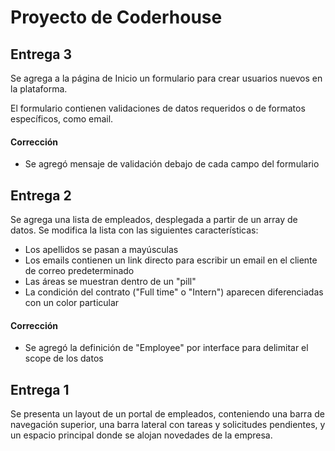 # Proyecto de Coderhouse

## Entrega 3

Se agrega a la página de Inicio un formulario para crear usuarios nuevos en la plataforma.

El formulario contienen validaciones de datos requeridos o de formatos específicos, como email.

#### Corrección

- Se agregó mensaje de validación debajo de cada campo del formulario

## Entrega 2

Se agrega una lista de empleados, desplegada a partir de un array de datos. Se modifica la lista con las siguientes características:

- Los apellidos se pasan a mayúsculas
- Los emails contienen un link directo para escribir un email en el cliente de correo predeterminado
- Las áreas se muestran dentro de un "pill"
- La condición del contrato ("Full time" o "Intern") aparecen diferenciadas con un color particular

#### Corrección

- Se agregó la definición de "Employee" por interface para delimitar el scope de los datos

## Entrega 1

Se presenta un layout de un portal de empleados, conteniendo una barra de navegación superior, una barra lateral con tareas y solicitudes pendientes, y un espacio principal donde se alojan novedades de la empresa.
